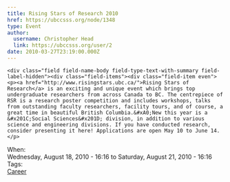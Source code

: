 ```yaml
---
title: Rising Stars of Research 2010 
href: https://ubccsss.org/node/1348
type: Event
author:
  username: Christopher Head
  link: https://ubccsss.org/user/2
date: 2010-03-27T23:19:00.000Z
---
```



    <div class="field field-name-body field-type-text-with-summary field-label-hidden"><div class="field-items"><div class="field-item even"><p><a href="http://www.risingstars.ubc.ca/">Rising Stars of Research</a> is an exciting and unique event which brings top undergraduate researchers from across Canada to BC. The centrepiece of RSR is a research poster competition and includes workshops, talks from outstanding faculty researchers, facility tours, and of course, a great time in beautiful British Columbia.&#xA0;New this year is a &#x201C;Social Sciences&#x201D; division, in addition to various science and engineering divisions. If you have conducted research, consider presenting it here! Applications are open May 10 to June 14.</p>
</div></div></div><div class="field field-name-field-dates field-type-datetime field-label-above"><div class="field-label">When:&#xA0;</div><div class="field-items"><div class="field-item even"><span class="date-display-range"><span class="date-display-start">Wednesday, August 18, 2010 - 16:16</span> to <span class="date-display-end">Saturday, August 21, 2010 - 16:16</span></span></div></div></div>    <footer>
    <div class="field field-name-field-tags field-type-taxonomy-term-reference field-label-above"><div class="field-label">Tags:&#xA0;</div><div class="field-items"><div class="field-item even"><a href="/career">Career</a></div></div></div>      </footer>
    